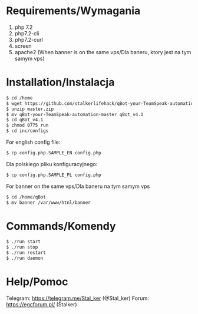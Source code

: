 # Requirements/Wymagania
 1. php 7.2
 2. php7.2-cli
 3. php7.2-curl
 4. screen
 5. apache2 (When banner is on the same vps/Dla baneru, ktory jest na tym samym vps)
 
# Installation/Instalacja
```sh
$ cd /home
$ wget https://github.com/stalkerlifehack/qBot-your-TeamSpeak-automation/archive/master.zip
$ unzip master.zip
$ mv qBot-your-TeamSpeak-automation-master qBot_v4.1
$ cd qBot_v4.1
$ chmod 0775 run 
$ cd inc/configs
```
For english config file:
```sh
$ cp config.php.SAMPLE_EN config.php
```
Dla polskiego pliku konfiguracyjnego:
```sh
$ cp config.php.SAMPLE_PL config.php
```
For banner on the same vps/Dla baneru na tym samym vps
```sh
$ cd /home/qBot
$ mv banner /var/www/htnl/banner
```


# Commands/Komendy
```sh
$ ./run start
$ ./run stop
$ ./run restart 
$ ./run daemon
```

# Help/Pomoc
Telegram: https://telegram.me/Stal_ker (@Stal_ker)
Forum: https://egcforum.pl/ (Stalker)
